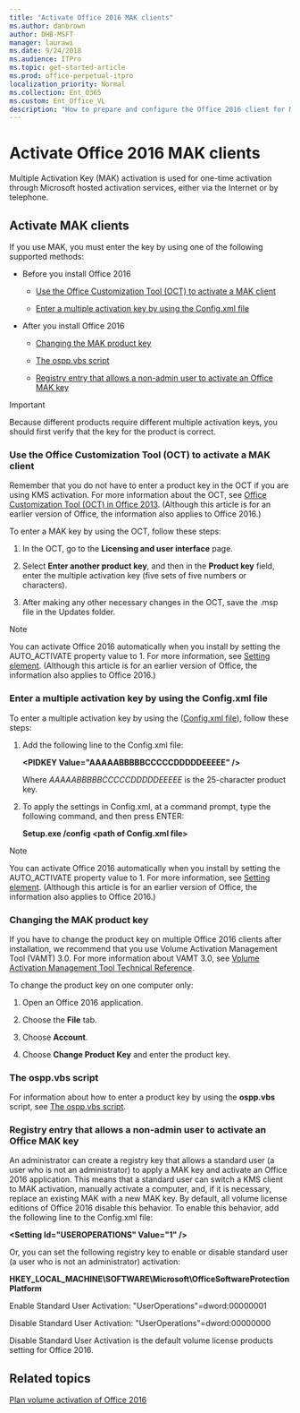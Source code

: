 ```yaml
---
title: "Activate Office 2016 MAK clients"
ms.author: danbrown
author: DHB-MSFT
manager: laurawi
ms.date: 9/24/2018
ms.audience: ITPro
ms.topic: get-started-article
ms.prod: office-perpetual-itpro
localization_priority: Normal
ms.collection: Ent_O365
ms.custom: Ent_Office_VL
description: "How to prepare and configure the Office 2016 client for Multiple Activation Key (MAK) volume activation."
---
```


# Activate Office 2016 MAK clients

 
  
Multiple Activation Key (MAK) activation is used for one-time activation through Microsoft hosted activation services, either via the Internet or by telephone.
  
## Activate MAK clients

If you use MAK, you must enter the key by using one of the following supported methods:
  
- Before you install Office 2016
    
  - [Use the Office Customization Tool (OCT) to activate a MAK client](activate-office-by-using-mak.md#BKMK_OCT)
    
  - [Enter a multiple activation key by using the Config.xml file](activate-office-by-using-mak.md#BKMK_ConfigXML)
    
- After you install Office 2016
    
  - [Changing the MAK product key](activate-office-by-using-mak.md#BKMK_VAMT)
    
  - [The ospp.vbs script](activate-office-by-using-mak.md#BKMK_osppvbs)
    
  - [Registry entry that allows a non-admin user to activate an Office MAK key](activate-office-by-using-mak.md#BKMK_Backstage)
    
> [!IMPORTANT]
> Because different products require different multiple activation keys, you should first verify that the key for the product is correct. 
  
<a name="BKMK_OCT"> </a>

### Use the Office Customization Tool (OCT) to activate a MAK client

Remember that you do not have to enter a product key in the OCT if you are using KMS activation. For more information about the OCT, see [Office Customization Tool (OCT) in Office 2013](https://technet.microsoft.com/library/8faae8a0-a12c-4f7b-839c-24a66a531bb5.aspx). (Although this article is for an earlier version of Office, the information also applies to Office 2016.) 
  
To enter a MAK key by using the OCT, follow these steps:
  
1. In the OCT, go to the **Licensing and user interface** page. 
    
2. Select **Enter another product key**, and then in the **Product key** field, enter the multiple activation key (five sets of five numbers or characters). 
    
3. After making any other necessary changes in the OCT, save the .msp file in the Updates folder.
    
> [!NOTE]
> You can activate Office 2016 automatically when you install by setting the AUTO_ACTIVATE property value to 1. For more information, see [Setting element](https://technet.microsoft.com/library/e16af71c-fed4-40da-a886-95e596c3999e.aspx#ElementSetting). (Although this article is for an earlier version of Office, the information also applies to Office 2016.) 
  
<a name="BKMK_ConfigXML"> </a>

### Enter a multiple activation key by using the Config.xml file

To enter a multiple activation key by using the ([Config.xml file](https://technet.microsoft.com/library/e16af71c-fed4-40da-a886-95e596c3999e.aspx)), follow these steps:
  
1. Add the following line to the Config.xml file:
    
    **\<PIDKEY Value="AAAAABBBBBCCCCCDDDDDEEEEE" /\>**
    
    Where  _AAAAABBBBBCCCCCDDDDDEEEEE_ is the 25-character product key. 
    
2. To apply the settings in Config.xml, at a command prompt, type the following command, and then press ENTER:
    
    **Setup.exe /config \<path of Config.xml file\>**
    
> [!NOTE]
> You can activate Office 2016 automatically when you install by setting the AUTO_ACTIVATE property value to 1. For more information, see [Setting element](https://technet.microsoft.com/library/e16af71c-fed4-40da-a886-95e596c3999e.aspx#ElementSetting). (Although this article is for an earlier version of Office, the information also applies to Office 2016.)  
  
<a name="BKMK_VAMT"> </a>

### Changing the MAK product key

If you have to change the product key on multiple Office 2016 clients after installation, we recommend that you use Volume Activation Management Tool (VAMT) 3.0. For more information about VAMT 3.0, see [Volume Activation Management Tool Technical Reference](https://go.microsoft.com/fwlink/p/?LinkId=251932).
  
To change the product key on one computer only:
  
1. Open an Office 2016 application.
    
2. Choose the **File** tab. 
    
3. Choose **Account**.
    
4. Choose **Change Product Key** and enter the product key. 
    
<a name="BKMK_osppvbs"> </a>

### The ospp.vbs script

For information about how to enter a product key by using the **ospp.vbs** script, see [The ospp.vbs script](tools-to-manage-volume-activation-of-office.md#ospp).
  
<a name="BKMK_Backstage"> </a>

### Registry entry that allows a non-admin user to activate an Office MAK key

An administrator can create a registry key that allows a standard user (a user who is not an administrator) to apply a MAK key and activate an Office 2016 application. This means that a standard user can switch a KMS client to MAK activation, manually activate a computer, and, if it is necessary, replace an existing MAK with a new MAK key. By default, all volume license editions of Office 2016 disable this behavior. To enable this behavior, add the following line to the Config.xml file:
  
 **\<Setting Id="USEROPERATIONS" Value="1" /\>**
  
Or, you can set the following registry key to enable or disable standard user (a user who is not an administrator) activation:
  
 **HKEY_LOCAL_MACHINE\SOFTWARE\Microsoft\OfficeSoftwareProtectionPlatform**
  
Enable Standard User Activation: "UserOperations"=dword:00000001
  
Disable Standard User Activation: "UserOperations"=dword:00000000
  
Disable Standard User Activation is the default volume license products setting for Office 2016.
  
## Related topics
[Plan volume activation of Office 2016](plan-volume-activation-of-office.md)

